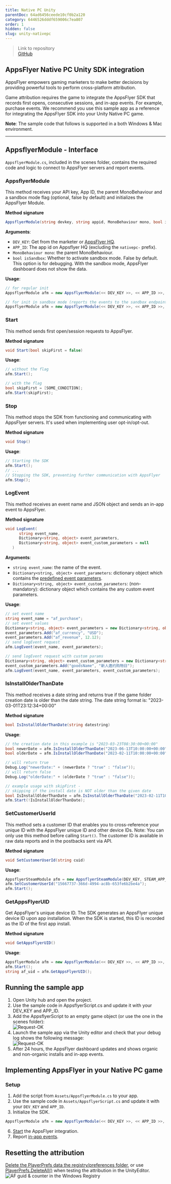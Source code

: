 ```yaml
---
title: Native PC Unity
parentDoc: 64ad6456ceede10cf0b2a120
category: 6446526dddf659006c7ea807
order: 1
hidden: false
slug: unity-nativepc
---
```


> Link to repository  
> [GitHub](https://github.com/AppsFlyerSDK/appsflyer-native-pc-unity-sample-app)

## AppsFlyer Native PC Unity SDK integration

AppsFlyer empowers gaming marketers to make better decisions by providing powerful tools to perform cross-platform attribution.

Game attribution requires the game to integrate the AppsFlyer SDK that records first opens, consecutive sessions, and in-app events. For example, purchase events.
We recommend you use this sample app as a reference for integrating the AppsFlyer SDK into your Unity Native PC game.

**Note**: The sample code that follows is supported in a both Windows & Mac environment.

<hr/>

## AppsflyerModule - Interface

`AppsflyerModule.cs`, included in the scenes folder, contains the required code and logic to connect to AppsFlyer servers and report events.

### AppsflyerModule

This method receives your API key, App ID, the parent MonoBehaviour and a sandbox mode flag (optional, false by default) and initializes the AppsFlyer Module.

**Method signature**

```c#
AppsflyerModule(string devkey, string appid, MonoBehaviour mono, bool isSandbox = false)
```

**Arguments**:

- `DEV_KEY`: Get from the marketer or [AppsFlyer HQ](https://support.appsflyer.com/hc/en-us/articles/211719806-App-settings-#general-app-settings).
- `APP_ID`: The app id on Appsflyer HQ (excluding the `nativepc-` prefix).
- `MonoBehaviour mono`: the parent MonoBehaviour.
- `bool isSandbox`: Whether to activate sandbox mode. False by default. This option is for debugging. With the sandbox mode, AppsFlyer dashboard does not show the data. 

**Usage**:

```c#
// for regular init
AppsflyerModule afm = new AppsflyerModule(<< DEV_KEY >>, << APP_ID >>, this);

// for init in sandbox mode (reports the events to the sandbox endpoint)
AppsflyerModule afm = new AppsflyerModule(<< DEV_KEY >>, << APP_ID >>, this, true);
```

### Start

This method sends first open/session requests to AppsFlyer.

**Method signature**

```c#
void Start(bool skipFirst = false)
```

**Usage**:

```c#
// without the flag
afm.Start();

// with the flag
bool skipFirst = [SOME_CONDITION];
afm.Start(skipFirst);
```


### Stop

This method stops the SDK from functioning and communicating with AppsFlyer servers. It's used when implementing user opt-in/opt-out.

**Method signature**

```c#
void Stop()
```

**Usage**:

```c#
// Starting the SDK
afm.Start();
// ...
// Stopping the SDK, preventing further communication with AppsFlyer
afm.Stop();
```

### LogEvent

This method receives an event name and JSON object and sends an in-app event to AppsFlyer.

**Method signature**

```c#
void LogEvent(
      string event_name,
      Dictionary<string, object> event_parameters,
      Dictionary<string, object> event_custom_parameters = null
   )
```

**Arguments**:

- `string event_name`: the name of the event.
- `Dictionary<string, object> event_parameters`: dictionary object which contains the [predefined event parameters](https://dev.appsflyer.com/hc/docs/ctv-log-event-event-parameters).
- `Dictionary<string, object> event_custom_parameters`: (non-mandatory): dictionary object which contains the any custom event parameters.

**Usage**:

```c#
// set event name
string event_name = "af_purchase";
// set event values
Dictionary<string, object> event_parameters = new Dictionary<string, object>();
event_parameters.Add("af_currency", "USD");
event_parameters.Add("af_revenue", 12.12);
// send logEvent request
afm.LogEvent(event_name, event_parameters);

// send logEvent request with custom params
Dictionary<string, object> event_custom_parameters = new Dictionary<string, object>();
event_custom_parameters.Add("goodsName", "新人邀约购物日");
afm.LogEvent(event_name, event_parameters, event_custom_parameters);
```

### IsInstallOlderThanDate

This method receives a date string and returns true if the game folder creation date is older than the date string. The date string format is: "2023-03-01T23:12:34+00:00"

**Method signature**

```c#
bool IsInstallOlderThanDate(string datestring)
```

**Usage**:

```c#
// the creation date in this example is "2023-03-23T08:30:00+00:00"
bool newerDate = afm.IsInstallOlderThanDate("2023-06-13T10:00:00+00:00");
bool olderDate = afm.IsInstallOlderThanDate("2023-02-11T10:00:00+00:00");

// will return true
Debug.Log("newerDate:" + (newerDate ? "true" : "false"));
// will return false
Debug.Log("olderDate:" + (olderDate ? "true" : "false"));

// example usage with skipFirst -
// skipping if the install date is NOT older than the given date
bool IsInstallOlderThanDate = afm.IsInstallOlderThanDate("2023-02-11T10:00:00+00:00");
afm.Start(!IsInstallOlderThanDate);
```


### SetCustomerUserId

This method sets a customer ID that enables you to cross-reference your unique ID with the AppsFlyer unique ID and other device IDs. Note: You can only use this method before calling `Start()`.
The customer ID is available in raw data reports and in the postbacks sent via API.

**Method signature**

```c#
void SetCustomerUserId(string cuid)
```

**Usage**:

```c#
AppsflyerSteamModule afm = new AppsflyerSteamModule(DEV_KEY, STEAM_APP_ID, this);
afm.SetCustomerUserId("15667737-366d-4994-ac8b-653fe6b2be4a");
afm.Start();
```

### GetAppsFlyerUID

Get AppsFlyer's unique device ID. The SDK generates an AppsFlyer unique device ID upon app installation. When the SDK is started, this ID is recorded as the ID of the first app install.

**Method signature**

```c#
void GetAppsFlyerUID()
```

**Usage**:

```c#
AppsflyerModule afm = new AppsflyerModule(<< DEV_KEY >>, << APP_ID >>, this);
afm.Start();
string af_uid = afm.GetAppsFlyerUID();
```

## Running the sample app

1. Open Unity hub and open the project.
2. Use the sample code in AppsflyerScript.cs and update it with your DEV_KEY and APP_ID.
3. Add the AppsflyerScript to an empty game object (or use the one in the scenes folder):  
   ![Request-OK](https://files.readme.io/b271553-small-EpicGameObject.PNG)
4. Launch the sample app via the Unity editor and check that your debug log shows the following message:  
   ![Request-OK](https://files.readme.io/7105a10-small-202OK.PNG)
5. After 24 hours, the AppsFlyer dashboard updates and shows organic and non-organic installs and in-app events.

## Implementing AppsFlyer in your Native PC game

### Setup

1. Add the script from `Assets/AppsflyerModule.cs` to your app.
2. Use the sample code in `Assets/AppsflyerScript.cs` and update it with your `DEV_KEY` and `APP_ID`.
3. Initialize the SDK.

```c#
AppsflyerModule afm = new AppsflyerModule(<< DEV_KEY >>, << APP_ID >>, this);
```

6. [Start](#start) the AppsFlyer integration.
7. Report [in-app events](#logevent).

## Resetting the attribution

[Delete the PlayerPrefs data the registry/preferences folder](https://docs.unity3d.com/ScriptReference/PlayerPrefs.html), or use [PlayerPrefs.DeleteAll()](https://docs.unity3d.com/2020.1/Documentation/ScriptReference/PlayerPrefs.DeleteAll.html) when testing the attribution in the UnityEditor.
![AF guid & counter in the Windows Registry](https://files.readme.io/51b1681-image.png)
